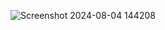 ![Screenshot 2024-08-04 144208](https://github.com/user-attachments/assets/bb920938-cf96-4448-9f5a-2bd1f6a5b939)
